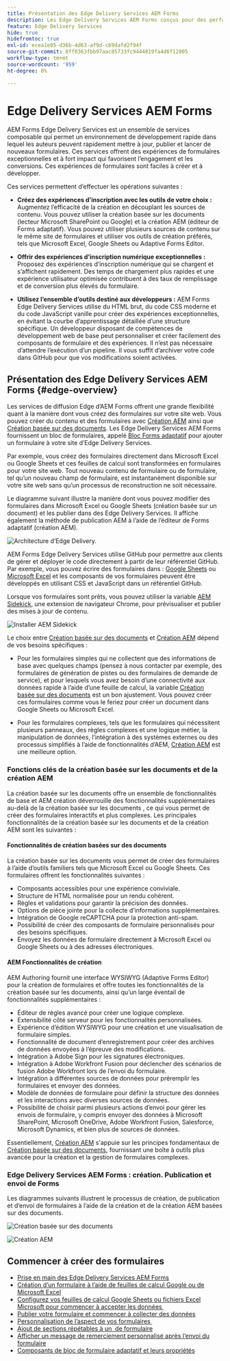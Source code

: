 ```yaml
---
title: Présentation des Edge Delivery Services AEM Forms
description: Les Edge Delivery Services AEM Forms conçus pour des performances optimales vous permettent d’envisager l’avenir de la collecte de données rationalisée et de l’engagement des utilisateurs.
feature: Edge Delivery Services
hide: true
hidefromtoc: true
exl-id: ecea1e05-d36b-4d63-af9d-c69dafd2f94f
source-git-commit: 8ff0363fbb97aac85733fc9444819fa4d6f12805
workflow-type: tm+mt
source-wordcount: '959'
ht-degree: 0%

---
```


# Edge Delivery Services AEM Forms

AEM Forms Edge Delivery Services est un ensemble de services composable qui permet un environnement de développement rapide dans lequel les auteurs peuvent rapidement mettre à jour, publier et lancer de nouveaux formulaires. Ces services offrent des expériences de formulaires exceptionnelles et à fort impact qui favorisent l’engagement et les conversions. Ces expériences de formulaires sont faciles à créer et à développer.

Ces services permettent d’effectuer les opérations suivantes :

* **Créez des expériences d’inscription avec les outils de votre choix :** Augmentez l’efficacité de la création en découplant les sources de contenu. Vous pouvez utiliser la création basée sur les documents (lecteur Microsoft SharePoint ou Google) et la création AEM (éditeur de Forms adaptatif). Vous pouvez utiliser plusieurs sources de contenu sur le même site de formulaires et utiliser vos outils de création préférés, tels que Microsoft Excel, Google Sheets ou Adaptive Forms Editor.

* **Offrir des expériences d’inscription numérique exceptionnelles :** Proposez des expériences d’inscription numérique qui se chargent et s’affichent rapidement. Des temps de chargement plus rapides et une expérience utilisateur optimisée contribuent à des taux de remplissage et de conversion plus élevés du formulaire.

* **Utilisez l’ensemble d’outils destiné aux développeurs :** AEM Forms Edge Delivery Services utilise du HTML brut, du code CSS moderne et du code JavaScript vanille pour créer des expériences exceptionnelles, en évitant la courbe d’apprentissage détaillée d’une structure spécifique. Un développeur disposant de compétences de développement web de base peut personnaliser et créer facilement des composants de formulaire et des expériences. Il n’est pas nécessaire d’attendre l’exécution d’un pipeline. Il vous suffit d’archiver votre code dans GitHub pour que vos modifications soient activées.

## Présentation des Edge Delivery Services AEM Forms {#edge-overview}

Les services de diffusion Edge d’AEM Forms offrent une grande flexibilité quant à la manière dont vous créez des formulaires sur votre site web. Vous pouvez créer du contenu et des formulaires avec [Création AEM](/help/forms/creating-adaptive-form-core-components.md) ainsi que [Création basée sur des documents](/help/edge/docs/forms/create-forms.md). Les Edge Delivery Services AEM Forms fournissent un bloc de formulaires, appelé [Bloc Forms adaptatif](/help/edge/docs/forms/create-forms.md) pour ajouter un formulaire à votre site d’Edge Delivery Services.

Par exemple, vous créez des formulaires directement dans Microsoft Excel ou Google Sheets et ces feuilles de calcul sont transformées en formulaires pour votre site web. Tout nouveau contenu de formulaire ou de formulaire, tel qu’un nouveau champ de formulaire, est instantanément disponible sur votre site web sans qu’un processus de reconstruction ne soit nécessaire.

Le diagramme suivant illustre la manière dont vous pouvez modifier des formulaires dans Microsoft Excel ou Google Sheets (création basée sur un document) et les publier dans des Edge Delivery Services. Il affiche également la méthode de publication AEM à l’aide de l’éditeur de Forms adaptatif (création AEM).

![Architecture d’Edge Delivery.](/help/edge/assets/AEM-forms-with-EDS-publishing.png)

AEM Forms Edge Delivery Services utilise GitHub pour permettre aux clients de gérer et déployer le code directement à partir de leur référentiel GitHub. Par exemple, vous pouvez écrire des formulaires dans : [Google Sheets](/help/edge/docs/forms/create-forms.md) ou [Microsoft Excel](/help/edge/docs/forms/create-forms.md) et les composants de vos formulaires peuvent être développés en utilisant CSS et JavaScript dans un référentiel GitHub.

Lorsque vos formulaires sont prêts, vous pouvez utiliser la variable [AEM Sidekick](/help/edge/docs/forms/tutorial.md#preview-and-publish-your-content), une extension de navigateur Chrome, pour prévisualiser et publier des mises à jour de contenu.

![Installer AEM Sidekick](/help/edge/assets/aem-sidekick-preview-publish-forms.png)

Le choix entre [Création basée sur des documents](#document-based-authoring-features) et [Création AEM](#aem-authoring-features) dépend de vos besoins spécifiques :

* Pour les formulaires simples qui ne collectent que des informations de base avec quelques champs (pensez à nous contacter par exemple, des formulaires de génération de pistes ou des formulaires de demande de service), et pour lesquels vous avez besoin d’une connectivité aux données rapide à l’aide d’une feuille de calcul, la variable [Création basée sur des documents](#document-based-authoring-features) est un bon ajustement. Vous pouvez créer ces formulaires comme vous le feriez pour créer un document dans Google Sheets ou Microsoft Excel.

* Pour les formulaires complexes, tels que les formulaires qui nécessitent plusieurs panneaux, des règles complexes et une logique métier, la manipulation de données, l’intégration à des systèmes externes ou des processus simplifiés à l’aide de fonctionnalités d’AEM, [Création AEM](#aem-authoring-features) est une meilleure option.


### Fonctions clés de la création basée sur les documents et de la création AEM

La création basée sur les documents offre un ensemble de fonctionnalités de base et AEM création déverrouille des fonctionnalités supplémentaires au-delà de la création basée sur les documents , ce qui vous permet de créer des formulaires interactifs et plus complexes. Les principales fonctionnalités de la création basée sur les documents et de la création AEM sont les suivantes :

#### Fonctionnalités de création basées sur des documents

La création basée sur les documents vous permet de créer des formulaires à l’aide d’outils familiers tels que Microsoft Excel ou Google Sheets. Ces formulaires offrent les fonctionnalités suivantes :

* Composants accessibles pour une expérience conviviale.
* Structure de HTML normalisée pour un rendu cohérent.
* Règles et validations pour garantir la précision des données.
* Options de pièce jointe pour la collecte d’informations supplémentaires.
* Intégration de Google reCAPTCHA pour la protection anti-spam.
* Possibilité de créer des composants de formulaire personnalisés pour des besoins spécifiques.
* Envoyez les données de formulaire directement à Microsoft Excel ou Google Sheets ou à des adresses électroniques.

#### AEM Fonctionnalités de création

AEM Authoring fournit une interface WYSIWYG (Adaptive Forms Editor) pour la création de formulaires et offre toutes les fonctionnalités de la création basée sur les documents, ainsi qu’un large éventail de fonctionnalités supplémentaires :

* Éditeur de règles avancé pour créer une logique complexe.
* Extensibilité côté serveur pour les fonctionnalités personnalisées.
* Expérience d’édition WYSIWYG pour une création et une visualisation de formulaire simples.
* Fonctionnalité de document d’enregistrement pour créer des archives de données envoyées à l’épreuve des modifications.
* Intégration à Adobe Sign pour les signatures électroniques.
* Intégration à Adobe Workfront Fusion pour déclencher des scénarios de fusion Adobe Workfront lors de l’envoi du formulaire.
* Intégration à différentes sources de données pour préremplir les formulaires et envoyer des données.
* Modèle de données de formulaire pour définir la structure des données et les interactions avec diverses sources de données.
* Possibilité de choisir parmi plusieurs actions d’envoi pour gérer les envois de formulaire, y compris envoyer des données à Microsoft SharePoint, Microsoft OneDrive, Adobe Workfront Fusion, Salesforce, Microsoft Dynamics, et bien plus de sources de données.

Essentiellement, [Création AEM](/help/forms/creating-adaptive-form-core-components.md) s&#39;appuie sur les principes fondamentaux de [Création basée sur des documents](/help/edge/docs/forms/create-forms.md), fournissant une boîte à outils plus avancée pour la création et la gestion de formulaires complexes.

### Edge Delivery Services AEM Forms : création. Publication et envoi de Forms

Les diagrammes suivants illustrent le processus de création, de publication et d’envoi de formulaires à l’aide de la création et de la création AEM basées sur des documents.




![Création basée sur des documents ](/help/edge/assets/document-based-authoring-workflow.png)

![Création AEM](/help/edge/assets/aem-authoring-workflow.png)


## Commencer à créer des formulaires

* [Prise en main des Edge Delivery Services AEM Forms](/help/edge/docs/forms/tutorial.md)
* [Création d’un formulaire à l’aide de feuilles de calcul Google ou de Microsoft Excel](/help/edge/docs/forms/create-forms.md)
* [Configurez vos feuilles de calcul Google Sheets ou fichiers Excel Microsoft pour commencer à accepter les données &#x200B;](/help/edge/docs/forms/submit-forms.md)
* [Publier votre formulaire et commencer à collecter des données](/help/edge/docs/forms/publish-forms.md)
* [Personnalisation de l’aspect de vos formulaires &#x200B;](/help/edge/docs/forms/style-theme-forms.md)
* [Ajout de sections répétables à un &#x200B; de formulaire](/help/edge/docs/forms/repeatable-forms.md)
* [Afficher un message de remerciement personnalisé après l’envoi du formulaire &#x200B;](/help/edge/docs/forms/thank-you-page-form.md)
* [Composants de bloc de formulaire adaptatif et leurs propriétés](/help/edge/docs/forms/form-components.md)




<!-- 

## Start creating forms

<div>

  <style>
    .card-container {
        width: calc(33.33% - 10px);;
        margin: 5px;
        border: 1px solid #ccc;
        border-radius: 5px;
        padding: 5px;
        box-sizing: border-box;
        transition: background-color 0.3s ease; /* Adding transition effect */
    }
    .card-container:hover {
        background-color: #f0f0f0; /* Changing background color on hover */
    }
</style>

<div style="display: flex; flex-wrap: wrap; justify-content: space-between; margin: -5px;">
    <div class="card-container">
        <a href="/help/edge/docs/forms/create-forms.md">
            <img src="/help/edge/assets/smock_devices_18_n.svg" alt="Create a form using eds forms" style="border-radius: 5px;"> </b>
            <br><b style="margin-top: 5px;">Create a form using Google Sheets or Microsoft Excel</b>
        </a>
        <p>Create forms that load and render quickly and automatically reflows on mobile devices.</p>
    </div>
    <div class="card-container">
        <a href="/help/edge/docs/forms/create-forms.md#manually-configure-a-spreadsheet-to-accept-data">   
            <img src="/help/edge/assets/smock_platformdatamapping_18_n.svg" alt="Submit form" alt="Use Form Fragments in an EDS Form" style="border-radius: 5px;"> </b>
            <br><b style="margin-top: 5px;">Submit form to spreadsheet</b>
        </a>
        <p>Submit forms directly to your Microsoft Excel or Google Sheets.</p>
    </div>
     <div class="card-container">
        <a href="/help/edge/docs/forms/style-theme-forms.md">
            <img src="/help/edge/assets/smock_imageautomode_18_N.svg" alt="Apply styles or themes to an eds form" style="border-radius: 5px;"> </b>
            <br><b style="margin-top: 5px;">Customize a theme</b>
        </a>
        <p>Create a consistent brand image by applying the same theme across forms.</p>
    </div>
      <div class="card-container">
        <a href="/help/edge/docs/forms/validate-forms.md">
            <img src="/help/edge/assets/smock_condition_18_n.svg" alt="Add validations to form fields" style="border-radius: 5px;"> </b>
            <br><b style="margin-top: 5px;">Apply field validations</b>
        </a>
        <p>Reduce errors and frustration by checking form inputs for proper formatting.</p>
    </div> 
            <div class="card-container">
        <a href="/help/edge/docs/forms/rules-forms.md">
            <img src="/help/edge/assets/smock_documentfragment_18_n.svg" alt="Use rules to add dynamic behaviour to a form" style="border-radius: 5px;"> </b>
            <br><b style="margin-top: 5px;">Use rules to add dynamic behaviour to a form</b>
        </a>
        <p>Reuse preconfigured fragments across multiple forms.</p>
    </div>
    <div class="card-container">
        <a href="/help/edge/docs/forms/translate-forms.md">  
            <img src="/help/edge/assets/smock_abc_18_n.svg" alt="Translate an EDS Form" style="border-radius: 5px;"> </b>
            <br><b style="margin-top: 5px;">Translate a form</b>
        </a>
        <p>Extend the reach of your forms while keeping costs in check.</p>
    </div>
    <div class="card-container">
        <a href="/help/edge/docs/forms/repeatable-forms.md">  
            <img src="/help/edge/assets/smock_addto_18_n.svg" alt="Add repeatable sections to an EDS Form" style="border-radius: 5px;"> </b>
            <br><b style="margin-top: 5px;">Add repeatable sections</b>
        </a>
        <p>Effortlessly create and add repeatable sections to a form.</p>
    </div>
    <div class="card-container">
        <a href="/help/edge/docs/forms/custom-components-forms.md"> 
            <img src="/help/edge/assets/smock_userdeveloper_18_n.svg" alt="Create custom forms components using standard JavaScript and CSS"  style="border-radius: 5px;"> </b>
            <br><b style="margin-top: 5px;">Create custom components</b>
        </a>
        <p>Use standard JavaScript and CSS to create components and themes.</p>
    </div>
    <div class="card-container">
        <a href="/help/edge/docs/forms/recaptacha-forms.md">  
            <img src="/help//edge/assets/smock_keyclock_18_n.svg" alt="Use reCAPTCHA in an EDS Form" style="border-radius: 5px;"> </b>
            <br><b style="margin-top: 5px;">Use reCAPTCHA</b>
        </a>
        <p>Use OOTB reCAPTCHA integration for robust spam and bot protection.</p>
    </div>


</div>


</br>


-->